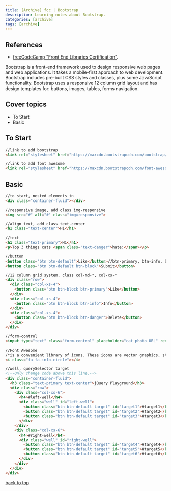```yaml
---
title: (Archive) fcc | Bootstrap
description: Learning notes about Bootstrap.
categories: [archive] 
tags: [archive] 
---
```


## References

- [freeCodeCamp "Front End Libraries Certification"](https://www.freecodecamp.org/).

Bootstrap is a front-end framework used to design responsive web pages and web applications. It takes a mobile-first approach to web development. Bootstrap includes pre-built CSS styles and classes, plus some JavaScript functionality. Bootstrap uses a responsive 12 column grid layout and has design templates for: buttons, images, tables, forms navigation.

## Cover topics

- To Start
- Basic

## To Start

```html
//link to add bootstrap
<link rel="stylesheet" href="https://maxcdn.bootstrapcdn.com/bootstrap/3.3.7/css/bootstrap.min.css" integrity="sha384-BVYiiSIFeK1dGmJRAkycuHAHRg32OmUcww7on3RYdg4Va+PmSTsz/K68vbdEjh4u" crossorigin="anonymous"/>

//link to add font awesome
<link rel="stylesheet" href="https://maxcdn.bootstrapcdn.com/font-awesome/4.5.0/css/font-awesome.min.css" integrity="sha384-XdYbMnZ/QjLh6iI4ogqCTaIjrFk87ip+ekIjefZch0Y+PvJ8CDYtEs1ipDmPorQ+" crossorigin="anonymous">
```

## Basic

```html
//to start, nested elements in
<div class="container-fluid"></div>

//responsive image, add class img-responsive
<img src="#" alt="#" class="img=responsive">

//align text, add class text-center
<h1 class="text-center">H1</h1>

//text
<h1 class="text-primary">H1</h1>
<p>Top 3 things cats <span class="text-danger">hate:</span></p>

//button
<button class="btn btn-default">Like</button>//btn-primary, btn-info, btn-danger
<button class="btn btn-default btn-block">Submit</button>

//12 column grid system, class col-md-*, col-xs-*
<div class="row">
  <div class="col-xs-4">
    <button class="btn btn-block btn-primary">Like</button>
  </div>
  <div class="col-xs-4">
    <button class="btn btn-block btn-info">Info</button>
  </div>
  <div class="col-xs-4">
    <button class="btn btn-block btn-danger">Delete</button>
  </div>
</div>

//form-control
<input type="text" class="form-control" placeholder="cat photo URL" required>

//Font Awesome
/*is a convenient library of icons. These icons are vector graphics, stored in the .svg file format.*/
<i class="fa fa-info-circle"></i>

//well, querySelector target
<!--Only change code above this line.-->
<div class="container-fluid">
  <h3 class="text-primary text-center">jQuery Playground</h3>
  <div class="row">
    <div class="col-xs-6">
      <h4>#left-well</h4>
      <div class="well" id="left-well">
        <button class="btn btn-default target" id="target1">#target1</button>
        <button class="btn btn-default target" id="target2">#target2</button>
        <button class="btn btn-default target" id="target3">#target3</button>
      </div>
    </div>
    <div class="col-xs-6">
      <h4>#right-well</h4>
      <div class="well" id="right-well">
        <button class="btn btn-default target" id="target4">#target4</button>
        <button class="btn btn-default target" id="target5">#target5</button>
        <button class="btn btn-default target" id="target6">#target6</button>
      </div>
    </div>
  </div>
</div>
```

[back to top](#cover-topics)
